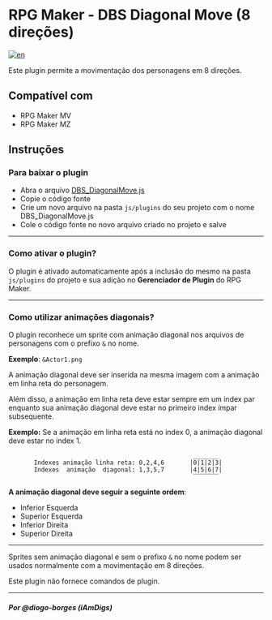 # RPG Maker - DBS Diagonal Move (8 direções)

[![en](https://img.shields.io/badge/lang-en-red.svg)](https://github.com/diogo-borges/rpg-maker-plugins/blob/master/DBS_DiagonalMove/README.md)

Este plugin permite a movimentação dos personagens em 8 direções.

## Compatível com
 - RPG Maker MV
 - RPG Maker MZ

## Instruções

### Para baixar o plugin
 - Abra o arquivo [DBS_DiagonalMove.js](https://github.com/diogo-borges/rpg-maker-plugins/blob/master/DBS_DiagonalMove/DBS_DiagonalMove.js)
 - Copie o código fonte
 - Crie um novo arquivo na pasta `js/plugins` do seu projeto com o nome DBS_DiagonalMove.js
 - Cole o código fonte no novo arquivo criado no projeto e salve

---

### Como ativar o plugin?
O plugin é ativado automaticamente após a inclusão do mesmo na pasta `js/plugins` do projeto e sua adição no **Gerenciador de Plugin** do RPG Maker.

---

### Como utilizar animações diagonais?
O plugin reconhece um sprite com animação diagonal nos arquivos de personagens com o prefixo `&` no nome.

**Exemplo**: `&Actor1.png`

 A animação diagonal deve ser inserida na mesma imagem com a animação em linha reta do personagem. 
 
 Além disso, a animação em linha reta deve estar sempre em um index par enquanto sua animação diagonal deve estar no primeiro index ímpar subsequente.

**Exemplo:**
Se a animação em linha reta está no index 0, a animação diagonal deve estar no index 1.

```
                                                   _______
       Indexes animação linha reta: 0,2,4,6       |0|1|2|3|
       Indexes  animação  diagonal: 1,3,5,7       |4|5|6|7|
                                                   ‾‾‾‾‾‾‾    
```  

**A animação diagonal deve seguir a seguinte ordem**:
- Inferior Esquerda
- Superior Esquerda
- Inferior Direita
- Superior Direita
  
---

Sprites sem animação diagonal e sem o prefixo `&` no nome podem ser usados normalmente com a movimentação em 8 direções.
  
Este plugin não fornece comandos de plugin.

---
##### Por @diogo-borges (iAmDigs)

